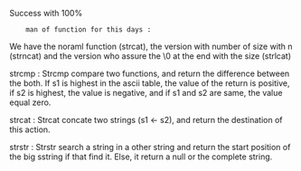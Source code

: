 Success with 100%

		man of function for this days :

We have the noraml function (strcat), the version with number of size with n
(strncat) and the version who assure the \0 at the end with the size (strlcat)

strcmp :
	Strcmp compare two functions, and return the difference between the both.
	If s1 is highest in the ascii table, the value of the return is positive,
	if s2 is highest, the value is negative, and if s1 and s2 are same, the 
	value equal zero.

strcat :
	Strcat concate two strings (s1 <- s2), and return the destination of this
	action.

strstr :
	Strstr search a string in a other string and return the start position of 
	the big sstring if that find it. Else, it return a null or the complete
	string.
